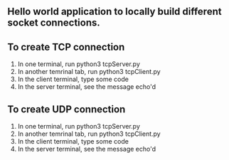 ## Hello world application to locally build different socket connections.

## To create TCP connection
1. In one terminal, run python3 tcpServer.py
2. In another temrinal tab, run python3 tcpClient.py
3. In the client terminal, type some code
4. In the server terminal, see the message echo'd

## To create UDP connection
1. In one terminal, run python3 tcpServer.py
2. In another temrinal tab, run python3 tcpClient.py
3. In the client terminal, type some code
4. In the server terminal, see the message echo'd